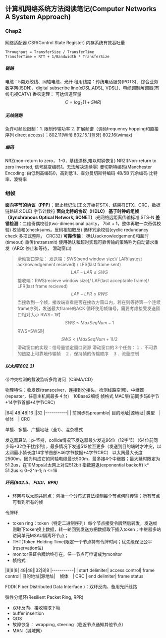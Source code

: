 
## 计算机网络系统方法阅读笔记(Computer Networks A System Approach)

### Chap2
网络适配器 CSR(Control State Register)
内存系统有效吞吐量
``` latex
Throughput = TransferSize / TransferTime
TransferTime = RTT + 1/Bandwidth * TransferSize
```

##### 链路
电缆：5类双绞线、同轴电缆、光纤
租用线路：传统电话服务(POTS)、综合业务数字网(ISDN)、digital subscribe line(xDSL,ADSL, VDSL)、电缆调制解调器(有线电视CATV)
香农定理：
可达信道容量 
$$ C = log_2(1+ SNR) $$


##### 无线链路
免许可频段限制：1. 限制传输功率 2. 扩展频谱（调频frequency hopping和直接序列 direct access）；802.11(Wifi) 802.15.1(蓝牙) 802.16(wimax)
##### 编码
NRZ(non-return to  zero， 1-0，基线漂移,难以时钟恢复)
NRZI(Non-return to zero inverted, 信号跳变编码1。无法解决连续零) 
曼切斯特编码(Manchester Encoding: 由低到高编码0，高到低1)、查分曼切斯特编码
4B/5B 冗余编码
比特率、波特率

### 组帧
**面向字节的协议（PPP）**：起止标记法(正文开始符STX、结束符ETX、CRC，数据链路转义DLE) 字节计数符
**面向比特的协议（HDLC）**
**基于时钟的组帧（Synchronous Optical Network, SONET）**:光网络远距离传输标准 STS-N
**差错检测**：二维奇偶校验(two-dimensional parity， 7bit + 1，整体再取一次奇偶校验) 校验和(checksums。反码相加取反) 循环冗余校验(cyclic redundancy check 多项式整除， CRC32)
**可靠传输**： 确认(acknowledgement)和超时(timeout) 重传(retransmit)
使用确认和超时实现可靠传输的策略称为自动请求重发（ARQ: 停止和等待， 滑动窗口)

>滑动窗口算法：
> 发送端：SWS(send window size)/ LAR(lastest acknowledgement recieved) / LFS(last frame sent)
> $$ LAF-LAR \le SWS $$
> 接收端：RWS(recieve window size)/ LAF(last acceptable frame)/ LFR(last frame recieved)
> $$ LAF-LFR \le RWS $$
> 当接收到一个帧，接收端查看是否在接收方窗口内，若在则等待第一个连续frame序列，发送最大frame的ACK
> 循环使用帧编号，需要考虑接受发送窗口相对大小
> RWS= 1时
> $$SWS \le MaxSeqNum -1 $$
> RWS=SWS时
> $$ SWS < (MaxSeqNum + 1)/2$$
> 滑动窗口的实现：信号量锁定窗口资源
> 滑动窗口的３个任务：１．不可靠的链路上可靠地传输帧　２．保持帧的传输顺序　３．流量控制

##### 以太网(802.3)
带冲突检测的载波监听多路访问（CSMA/CD）

物理特性：收发器(transceiver，连接到分接头，检测线路空闲)、中继器(repeater，任意主机间最多４台)　10Base2细缆
帧格式
MAC层(前同步码8字节+14字节首部+4字节CRC)

|64| 48|48|16 ||32
|-----------|
| 前同步码preamble| 目的地址|源地址| 类型　|　帧体　| CRC 

单播、多播、广播地址（全1）、混杂模式


发送器算法：p-坚持，collide情况下发送器最少发送96位（12字节）（64位前同步码+32位干扰序列），最多情况下发送512位至更多（发送到目的端时才冲突，以太网最小帧长度14字节首部+46字节数据+4字节CRC）
以太网最大长度2500m，因为构成它的同轴电缆最长500m，最多接4个中继器；最大延时限定为51.2us，在10Mbps以太网上对应512bit
指数避退(exponential backoff) k* 51.2us k: 0~2^n-1; n <=16

##### 环网(802.5、 FDDI、RPR)

- 环网与以太网共同点：包括一个分布式算法控制每个节点何时传输；所有节点可看到所有的帧

令牌环
- token ring：token（特定二进制序列）每个节点接受令牌然后转发，发送帧则取下token换上数据，转一轮回到发送方把数据取下插入token；中继器多站访问单元MSAU隔离坏节点；
- THT(Token Holding Time)限定一个节点持有令牌时间；优先级保证公平(reservation位)
- monitor保证令牌始终存在。任一节点可申请成为monitor
- 帧格式

|8|8|8| 48|48||32|8|8
|-----------|
| start delimiter| access control| frame control| 目的地址|源地址|　帧体　| CRC | end delimiter| frame status

FDDI( Fiber Distributed Data Interface )：双环反向、备用光纤线路

弹性分组环(Resilient Packet Ring, RPR)
- 双环反向、接收端取下帧
- buffer insertion
- QOS
- 故障恢复： wrapping, steering（临近节点通知其他节点）
- MAN（城域网）